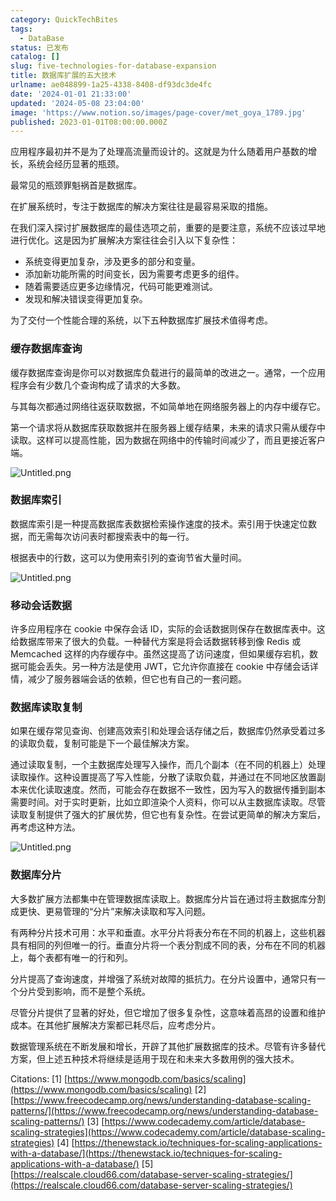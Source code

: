```yaml
---
category: QuickTechBites
tags:
  - DataBase
status: 已发布
catalog: []
slug: five-technologies-for-database-expansion
title: 数据库扩展的五大技术
urlname: ae048899-1a25-4338-8408-df93dc3de4fc
date: '2024-01-01 21:33:00'
updated: '2024-05-08 23:04:00'
image: 'https://www.notion.so/images/page-cover/met_goya_1789.jpg'
published: 2023-01-01T08:00:00.000Z
---
```


应用程序最初并不是为了处理高流量而设计的。这就是为什么随着用户基数的增长，系统会经历显著的瓶颈。


最常见的瓶颈罪魁祸首是数据库。


在扩展系统时，专注于数据库的解决方案往往是最容易采取的措施。


在我们深入探讨扩展数据库的最佳选项之前，重要的是要注意，系统不应该过早地进行优化。这是因为扩展解决方案往往会引入以下复杂性：

- 系统变得更加复杂，涉及更多的部分和变量。
- 添加新功能所需的时间变长，因为需要考虑更多的组件。
- 随着需要适应更多边缘情况，代码可能更难测试。
- 发现和解决错误变得更加复杂。

为了交付一个性能合理的系统，以下五种数据库扩展技术值得考虑。


### **缓存数据库查询**


缓存数据库查询是你可以对数据库负载进行的最简单的改进之一。通常，一个应用程序会有少数几个查询构成了请求的大多数。


与其每次都通过网络往返获取数据，不如简单地在网络服务器上的内存中缓存它。


第一个请求将从数据库获取数据并在服务器上缓存结果，未来的请求只需从缓存中读取。这样可以提高性能，因为数据在网络中的传输时间减少了，而且更接近客户端。


![Untitled.png](https://prod-files-secure.s3.us-west-2.amazonaws.com/5d24fe63-e567-4804-86f9-9fdc62e13082/90ccd300-8cb4-4392-a93f-76f7d0b7f352/Untitled.png?X-Amz-Algorithm=AWS4-HMAC-SHA256&X-Amz-Content-Sha256=UNSIGNED-PAYLOAD&X-Amz-Credential=ASIAZI2LB466WX5DRTOF%2F20250305%2Fus-west-2%2Fs3%2Faws4_request&X-Amz-Date=20250305T213454Z&X-Amz-Expires=3600&X-Amz-Security-Token=IQoJb3JpZ2luX2VjENb%2F%2F%2F%2F%2F%2F%2F%2F%2F%2FwEaCXVzLXdlc3QtMiJHMEUCICJcs4%2FAW%2Bo0pfWw5eI8X5awioCYAQkP6ThnbBIsNTgOAiEAyyA1NmQbm7hbEJPJT9cr7hUNKXM5fNq7KRTNfFcj6Y8q%2FwMIHhAAGgw2Mzc0MjMxODM4MDUiDO0ysc6C1QF5vaJbMircA555slMimzYa%2BC2n0xl2G8Bf6DHxc0TbGJa%2FsVuwXdi%2BVxdX5NcdiwKrbVR%2BAEog7HSShGnuYH0ds94lR0SHkHYJwsyXpKy%2Faeb5M0xzHAJOXq7pK7ZDJOxsUjn8PtmFw1d8bdxp6Xn5o2JShLPlFgEA0%2Fs1%2FS1NHUP5U%2BKBR0MgdfbAcpxBvfN%2B1Bvid%2BaEq09UCPyc3cSW3f3P6igOc9XsQ0e4VAXdeeFlQiKUT1I%2B866Uam13bLd2K17aTPfbYR1hrKkdHhwdCwBzHHbzR8zdcxXyN6M5Nzu0erEYSXR0VkO%2BtrepAc93R1ASPToBxDb6Ta7kEZQI59dcUiUWRuFi5Bm2%2FiR1w33ZGzlkirVhsyJjhuFBx%2F5ElfXnO4N3zencC9xpT6izk6wOXZ%2FSs0Hah80NZYe%2BcUelC%2BoQC3OlDSxFqPSBqG8pm3RUgtjHVaBZs2uBkREUyhccjl9Lzlx7E7vNaIckDmX20dCL40X3u9tRXFiNE93h6oawQyYT2U0mU9R%2FUgfbrZNEefXG82SxlmTgpUpBWU4MunOH3cH0%2F91zvWVqnxJ5oOw3fTsIYV06mPON2GGOqz95WQsklttbySXPMaWxNDYAWpfhuYecXswp5YWViDEoSty2MNeAo74GOqUBi8f7dr%2BdOTvMlDBwQ%2FUHhumyUdOM7U4lxVHGLFU8%2Bi1syO6zSeVFiF3x4pZM86u73xrlS%2BVfzCa8%2FJgUkbTFb1KxqHdBHzzqbPN9KtUhqxTwSdPkGesmtMJ3HTvZQTHKf5brP2nTSCxE30tzhYUhG0BtXjxDhYHipyeS3vtDeYlyFygM31FOqtdDC%2BPq8QjHTwOJaTmcQeJuEOtRo0%2FWPSybbw1p&X-Amz-Signature=48abefb682556f2012927a4d07e47f720c2b7e531ddf2e5a01399cba5c62aeac&X-Amz-SignedHeaders=host&x-id=GetObject)


### **数据库索引**


数据库索引是一种提高数据库表数据检索操作速度的技术。索引用于快速定位数据，而无需每次访问表时都搜索表中的每一行。


根据表中的行数，这可以为使用索引列的查询节省大量时间。


![Untitled.png](https://prod-files-secure.s3.us-west-2.amazonaws.com/5d24fe63-e567-4804-86f9-9fdc62e13082/d4109739-24f9-4adf-abd6-8eec0d12f3c8/Untitled.png?X-Amz-Algorithm=AWS4-HMAC-SHA256&X-Amz-Content-Sha256=UNSIGNED-PAYLOAD&X-Amz-Credential=ASIAZI2LB466WX5DRTOF%2F20250305%2Fus-west-2%2Fs3%2Faws4_request&X-Amz-Date=20250305T213454Z&X-Amz-Expires=3600&X-Amz-Security-Token=IQoJb3JpZ2luX2VjENb%2F%2F%2F%2F%2F%2F%2F%2F%2F%2FwEaCXVzLXdlc3QtMiJHMEUCICJcs4%2FAW%2Bo0pfWw5eI8X5awioCYAQkP6ThnbBIsNTgOAiEAyyA1NmQbm7hbEJPJT9cr7hUNKXM5fNq7KRTNfFcj6Y8q%2FwMIHhAAGgw2Mzc0MjMxODM4MDUiDO0ysc6C1QF5vaJbMircA555slMimzYa%2BC2n0xl2G8Bf6DHxc0TbGJa%2FsVuwXdi%2BVxdX5NcdiwKrbVR%2BAEog7HSShGnuYH0ds94lR0SHkHYJwsyXpKy%2Faeb5M0xzHAJOXq7pK7ZDJOxsUjn8PtmFw1d8bdxp6Xn5o2JShLPlFgEA0%2Fs1%2FS1NHUP5U%2BKBR0MgdfbAcpxBvfN%2B1Bvid%2BaEq09UCPyc3cSW3f3P6igOc9XsQ0e4VAXdeeFlQiKUT1I%2B866Uam13bLd2K17aTPfbYR1hrKkdHhwdCwBzHHbzR8zdcxXyN6M5Nzu0erEYSXR0VkO%2BtrepAc93R1ASPToBxDb6Ta7kEZQI59dcUiUWRuFi5Bm2%2FiR1w33ZGzlkirVhsyJjhuFBx%2F5ElfXnO4N3zencC9xpT6izk6wOXZ%2FSs0Hah80NZYe%2BcUelC%2BoQC3OlDSxFqPSBqG8pm3RUgtjHVaBZs2uBkREUyhccjl9Lzlx7E7vNaIckDmX20dCL40X3u9tRXFiNE93h6oawQyYT2U0mU9R%2FUgfbrZNEefXG82SxlmTgpUpBWU4MunOH3cH0%2F91zvWVqnxJ5oOw3fTsIYV06mPON2GGOqz95WQsklttbySXPMaWxNDYAWpfhuYecXswp5YWViDEoSty2MNeAo74GOqUBi8f7dr%2BdOTvMlDBwQ%2FUHhumyUdOM7U4lxVHGLFU8%2Bi1syO6zSeVFiF3x4pZM86u73xrlS%2BVfzCa8%2FJgUkbTFb1KxqHdBHzzqbPN9KtUhqxTwSdPkGesmtMJ3HTvZQTHKf5brP2nTSCxE30tzhYUhG0BtXjxDhYHipyeS3vtDeYlyFygM31FOqtdDC%2BPq8QjHTwOJaTmcQeJuEOtRo0%2FWPSybbw1p&X-Amz-Signature=999888636adbea6a98f5f7e6f1f3cb93c3a5016201453f7de5054a1135a62bdb&X-Amz-SignedHeaders=host&x-id=GetObject)


### **移动会话数据**


许多应用程序在 cookie 中保存会话 ID，实际的会话数据则保存在数据库表中。这给数据库带来了很大的负载。一种替代方案是将会话数据转移到像 Redis 或 Memcached 这样的内存缓存中。虽然这提高了访问速度，但如果缓存宕机，数据可能会丢失。另一种方法是使用 JWT，它允许你直接在 cookie 中存储会话详情，减少了服务器端会话的依赖，但它也有自己的一套问题。


### **数据库读取复制**


如果在缓存常见查询、创建高效索引和处理会话存储之后，数据库仍然承受着过多的读取负载，复制可能是下一个最佳解决方案。


通过读取复制，一个主数据库处理写入操作，而几个副本（在不同的机器上）处理读取操作。这种设置提高了写入性能，分散了读取负载，并通过在不同地区放置副本来优化读取速度。然而，可能会存在数据不一致性，因为写入的数据传播到副本需要时间。对于实时更新，比如立即渲染个人资料，你可以从主数据库读取。尽管读取复制提供了强大的扩展优势，但它也有复杂性。在尝试更简单的解决方案后，再考虑这种方法。


![Untitled.png](https://prod-files-secure.s3.us-west-2.amazonaws.com/5d24fe63-e567-4804-86f9-9fdc62e13082/24928cbe-8502-42c3-8c51-57b72171cc67/Untitled.png?X-Amz-Algorithm=AWS4-HMAC-SHA256&X-Amz-Content-Sha256=UNSIGNED-PAYLOAD&X-Amz-Credential=ASIAZI2LB466WX5DRTOF%2F20250305%2Fus-west-2%2Fs3%2Faws4_request&X-Amz-Date=20250305T213454Z&X-Amz-Expires=3600&X-Amz-Security-Token=IQoJb3JpZ2luX2VjENb%2F%2F%2F%2F%2F%2F%2F%2F%2F%2FwEaCXVzLXdlc3QtMiJHMEUCICJcs4%2FAW%2Bo0pfWw5eI8X5awioCYAQkP6ThnbBIsNTgOAiEAyyA1NmQbm7hbEJPJT9cr7hUNKXM5fNq7KRTNfFcj6Y8q%2FwMIHhAAGgw2Mzc0MjMxODM4MDUiDO0ysc6C1QF5vaJbMircA555slMimzYa%2BC2n0xl2G8Bf6DHxc0TbGJa%2FsVuwXdi%2BVxdX5NcdiwKrbVR%2BAEog7HSShGnuYH0ds94lR0SHkHYJwsyXpKy%2Faeb5M0xzHAJOXq7pK7ZDJOxsUjn8PtmFw1d8bdxp6Xn5o2JShLPlFgEA0%2Fs1%2FS1NHUP5U%2BKBR0MgdfbAcpxBvfN%2B1Bvid%2BaEq09UCPyc3cSW3f3P6igOc9XsQ0e4VAXdeeFlQiKUT1I%2B866Uam13bLd2K17aTPfbYR1hrKkdHhwdCwBzHHbzR8zdcxXyN6M5Nzu0erEYSXR0VkO%2BtrepAc93R1ASPToBxDb6Ta7kEZQI59dcUiUWRuFi5Bm2%2FiR1w33ZGzlkirVhsyJjhuFBx%2F5ElfXnO4N3zencC9xpT6izk6wOXZ%2FSs0Hah80NZYe%2BcUelC%2BoQC3OlDSxFqPSBqG8pm3RUgtjHVaBZs2uBkREUyhccjl9Lzlx7E7vNaIckDmX20dCL40X3u9tRXFiNE93h6oawQyYT2U0mU9R%2FUgfbrZNEefXG82SxlmTgpUpBWU4MunOH3cH0%2F91zvWVqnxJ5oOw3fTsIYV06mPON2GGOqz95WQsklttbySXPMaWxNDYAWpfhuYecXswp5YWViDEoSty2MNeAo74GOqUBi8f7dr%2BdOTvMlDBwQ%2FUHhumyUdOM7U4lxVHGLFU8%2Bi1syO6zSeVFiF3x4pZM86u73xrlS%2BVfzCa8%2FJgUkbTFb1KxqHdBHzzqbPN9KtUhqxTwSdPkGesmtMJ3HTvZQTHKf5brP2nTSCxE30tzhYUhG0BtXjxDhYHipyeS3vtDeYlyFygM31FOqtdDC%2BPq8QjHTwOJaTmcQeJuEOtRo0%2FWPSybbw1p&X-Amz-Signature=322e943fa55df7e597b474668e2e483fe5b44751c22c95392fa273cda4c7e715&X-Amz-SignedHeaders=host&x-id=GetObject)


### **数据库分片**


大多数扩展方法都集中在管理数据库读取上。数据库分片旨在通过将主数据库分割成更快、更易管理的“分片”来解决读取和写入问题。


有两种分片技术可用：水平和垂直。水平分片将表分布在不同的机器上，这些机器具有相同的列但唯一的行。垂直分片将一个表分割成不同的表，分布在不同的机器上，每个表都有唯一的行和列。


分片提高了查询速度，并增强了系统对故障的抵抗力。在分片设置中，通常只有一个分片受到影响，而不是整个系统。


尽管分片提供了显著的好处，但它增加了很多复杂性，这意味着高昂的设置和维护成本。在其他扩展解决方案都已耗尽后，应考虑分片。


数据管理系统在不断发展和增长，开辟了其他扩展数据库的技术。尽管有许多替代方案，但上述五种技术将继续是适用于现在和未来大多数用例的强大技术。


Citations:
[1] [https://www.mongodb.com/basics/scaling](https://www.mongodb.com/basics/scaling)
[2] [https://www.freecodecamp.org/news/understanding-database-scaling-patterns/](https://www.freecodecamp.org/news/understanding-database-scaling-patterns/)
[3] [https://www.codecademy.com/article/database-scaling-strategies](https://www.codecademy.com/article/database-scaling-strategies)
[4] [https://thenewstack.io/techniques-for-scaling-applications-with-a-database/](https://thenewstack.io/techniques-for-scaling-applications-with-a-database/)
[5] [https://realscale.cloud66.com/database-server-scaling-strategies/](https://realscale.cloud66.com/database-server-scaling-strategies/)

